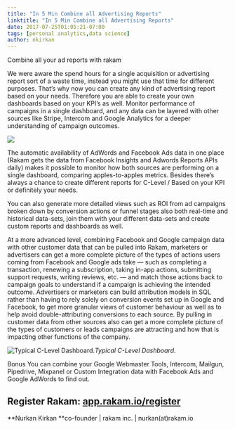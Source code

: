 ```yaml
---
title: "In 5 Min Combine all Advertising Reports"
linktitle: "In 5 Min Combine all Advertising Reports"
date: 2017-07-25T01:05:21-07:00
tags: [personal analytics,data science]
author: nkirkan
---
```


Combine all your ad reports with rakam

We were aware the spend hours for a single acquisition or advertising report sort of a waste time, instead you might use that time for different purposes. That’s why now you can create any kind of advertising report based on your needs. Therefore you are able to create your own dashboards based on your KPI’s as well. Monitor performance of campaigns in a single dashboard, and any data can be layered with other sources like Stripe, Intercom and Google Analytics for a deeper understanding of campaign outcomes.

![](https://cdn-images-1.medium.com/max/2000/1*YPY41C75Oka1PqdiIpeItw.png)

The automatic availability of AdWords and Facebook Ads data in one place (Rakam gets the data from Facebook Insights and Adwords Reports APIs daily) makes it possible to monitor how both sources are performing on a single dashboard, comparing apples-to-apples metrics. Besides there’s always a chance to create different reports for C-Level / Based on your KPI or definitely your needs.

You can also generate more detailed views such as ROI from ad campaigns broken down by conversion actions or funnel stages also both real-time and historical data-sets, join them with your different data-sets and create custom reports and dashboards as well.

At a more advanced level, combining Facebook and Google campaign data with other customer data that can be pulled into Rakam, marketers or advertisers can get a more complete picture of the types of actions users coming from Facebook and Google ads take — such as completing a transaction, renewing a subscription, taking in-app actions, submitting support requests, writing reviews, etc. — and match those actions back to campaign goals to understand if a campaign is achieving the intended outcome. Advertisers or marketers can build attribution models in SQL rather than having to rely solely on conversion events set up in Google and Facebook, to get more granular views of customer behaviour as well as to help avoid double-attributing conversions to each source. By pulling in customer data from other sources also can get a more complete picture of the types of customers or leads campaigns are attracting and how that is impacting other functions of the company.

![Typical C-Level Dashboard.](https://cdn-images-1.medium.com/max/2876/1*F2eoPAGpBZDtMu8s2fUqrA.png)*Typical C-Level Dashboard.*

Bonus You can combine your Google Webmaster Tools, Intercom, Mailgun, Pipedrive, Mixpanel or Custom Integration data with Facebook Ads and Google AdWords to find out.

## **Register Rakam: [app.rakam.io/register](http://app.rakam.io/register)**

**Nurkan Kirkan
**co-founder | rakam inc. | nurkan(at)rakam.io
